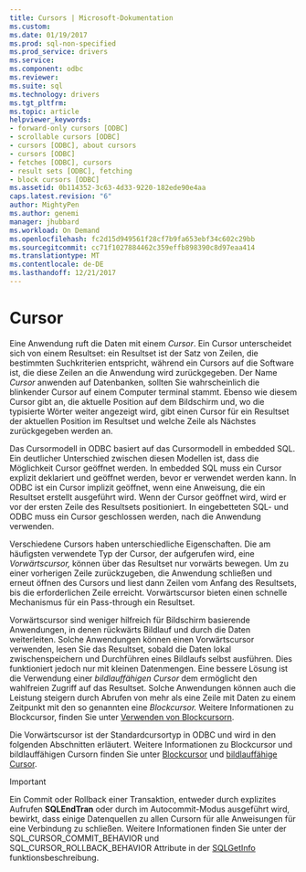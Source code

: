 ```yaml
---
title: Cursors | Microsoft-Dokumentation
ms.custom: 
ms.date: 01/19/2017
ms.prod: sql-non-specified
ms.prod_service: drivers
ms.service: 
ms.component: odbc
ms.reviewer: 
ms.suite: sql
ms.technology: drivers
ms.tgt_pltfrm: 
ms.topic: article
helpviewer_keywords:
- forward-only cursors [ODBC]
- scrollable cursors [ODBC]
- cursors [ODBC], about cursors
- cursors [ODBC]
- fetches [ODBC], cursors
- result sets [ODBC], fetching
- block cursors [ODBC]
ms.assetid: 0b114352-3c63-4d33-9220-182ede90e4aa
caps.latest.revision: "6"
author: MightyPen
ms.author: genemi
manager: jhubbard
ms.workload: On Demand
ms.openlocfilehash: fc2d15d949561f28cf7b9fa653ebf34c602c29bb
ms.sourcegitcommit: cc71f1027884462c359effb898390c8d97eaa414
ms.translationtype: MT
ms.contentlocale: de-DE
ms.lasthandoff: 12/21/2017
---
```

# <a name="cursors"></a>Cursor
Eine Anwendung ruft die Daten mit einem *Cursor*. Ein Cursor unterscheidet sich von einem Resultset: ein Resultset ist der Satz von Zeilen, die bestimmten Suchkriterien entspricht, während ein Cursors auf die Software ist, die diese Zeilen an die Anwendung wird zurückgegeben. Der Name *Cursor* anwenden auf Datenbanken, sollten Sie wahrscheinlich die blinkender Cursor auf einem Computer terminal stammt. Ebenso wie diesem Cursor gibt an, die aktuelle Position auf dem Bildschirm und, wo die typisierte Wörter weiter angezeigt wird, gibt einen Cursor für ein Resultset der aktuellen Position im Resultset und welche Zeile als Nächstes zurückgegeben werden an.  
  
 Das Cursormodell in ODBC basiert auf das Cursormodell in embedded SQL. Ein deutlicher Unterschied zwischen diesen Modellen ist, dass die Möglichkeit Cursor geöffnet werden. In embedded SQL muss ein Cursor explizit deklariert und geöffnet werden, bevor er verwendet werden kann. In ODBC ist ein Cursor implizit geöffnet, wenn eine Anweisung, die ein Resultset erstellt ausgeführt wird. Wenn der Cursor geöffnet wird, wird er vor der ersten Zeile des Resultsets positioniert. In eingebetteten SQL- und ODBC muss ein Cursor geschlossen werden, nach die Anwendung verwenden.  
  
 Verschiedene Cursors haben unterschiedliche Eigenschaften. Die am häufigsten verwendete Typ der Cursor, der aufgerufen wird, eine *Vorwärtscursor,* können über das Resultset nur vorwärts bewegen. Um zu einer vorherigen Zeile zurückzugeben, die Anwendung schließen und erneut öffnen des Cursors und liest dann Zeilen vom Anfang des Resultsets, bis die erforderlichen Zeile erreicht. Vorwärtscursor bieten einen schnelle Mechanismus für ein Pass-through ein Resultset.  
  
 Vorwärtscursor sind weniger hilfreich für Bildschirm basierende Anwendungen, in denen rückwärts Bildlauf und durch die Daten weiterleiten. Solche Anwendungen können einen Vorwärtscursor verwenden, lesen Sie das Resultset, sobald die Daten lokal zwischenspeichern und Durchführen eines Bildlaufs selbst ausführen. Dies funktioniert jedoch nur mit kleinen Datenmengen. Eine bessere Lösung ist die Verwendung einer *bildlauffähigen Cursor* dem ermöglicht den wahlfreien Zugriff auf das Resultset. Solche Anwendungen können auch die Leistung steigern durch Abrufen von mehr als eine Zeile mit Daten zu einem Zeitpunkt mit den so genannten eine *Blockcursor.* Weitere Informationen zu Blockcursor, finden Sie unter [Verwenden von Blockcursorn](../../../odbc/reference/develop-app/using-block-cursors.md).  
  
 Die Vorwärtscursor ist der Standardcursortyp in ODBC und wird in den folgenden Abschnitten erläutert. Weitere Informationen zu Blockcursor und bildlauffähigen Cursorn finden Sie unter [Blockcursor](../../../odbc/reference/develop-app/block-cursors.md) und [bildlauffähige Cursor](../../../odbc/reference/develop-app/scrollable-cursors.md).  
  
> [!IMPORTANT]  
>  Ein Commit oder Rollback einer Transaktion, entweder durch explizites Aufrufen **SQLEndTran** oder durch im Autocommit-Modus ausgeführt wird, bewirkt, dass einige Datenquellen zu allen Cursorn für alle Anweisungen für eine Verbindung zu schließen. Weitere Informationen finden Sie unter der SQL_CURSOR_COMMIT_BEHAVIOR und SQL_CURSOR_ROLLBACK_BEHAVIOR Attribute in der [SQLGetInfo](../../../odbc/reference/syntax/sqlgetinfo-function.md) funktionsbeschreibung.
